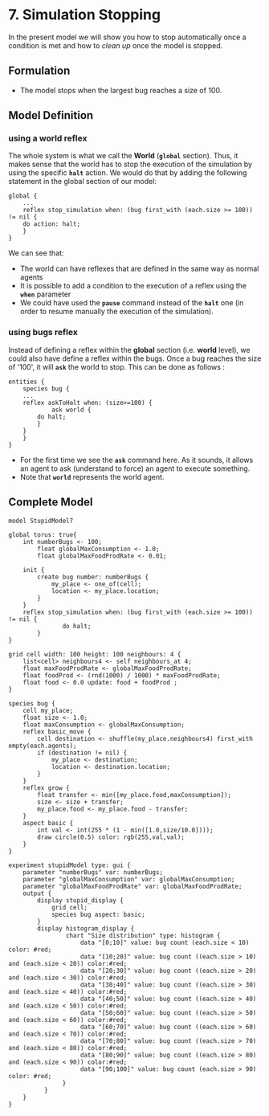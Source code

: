 # 7. Simulation Stopping
In the present model we will show you how to stop automatically once a condition is met and how to _clean up_ once the model is stopped.







## Formulation
  * The model stops when the largest bug reaches a size of 100.




## Model Definition
### using a world reflex
The whole system is what we call the **World** (**`global`** section). Thus, it makes sense that the world has to stop the execution of the simulation by using the specific **`halt`** action. We would do that by adding the following statement in the global section of our model:

```
global {
    ...
    reflex stop_simulation when: (bug first_with (each.size >= 100)) != nil {
	do action: halt;
    }
}
```

We can see that:
  * The world can have reflexes that are defined in the same way as normal agents
  * It is possible to add a condition to the execution of a reflex using the **`when`** parameter
  * We could have used the **`pause`** command instead of the **`halt`** one (in order to resume manually the execution of the simulation).

### using bugs reflex
Instead of defining a reflex within the **global** section (i.e. **world** level), we could also have define a reflex within the bugs. Once a bug reaches the size of '100', it will **`ask`** the world to stop. This can be done as follows :

```
entities {
    species bug {
	...
	reflex askToHalt when: (size>=100) {
    	    ask world {
		do halt;
	    }
	}
    }
}
```

  * For the first time we see the **`ask`** command here. As it sounds, it allows an agent to ask (understand to force) an agent to execute something.
  * Note that **`world`** represents the world agent.






## Complete Model

```
model StupidModel7

global torus: true{
	int numberBugs <- 100;
        float globalMaxConsumption <- 1.0;
        float globalMaxFoodProdRate <- 0.01;
    
	init {
		create bug number: numberBugs {
			my_place <- one_of(cell);
			location <- my_place.location;
		}
	}
	reflex stop_simulation when: (bug first_with (each.size >= 100)) != nil {
               do halt;
        }
}

grid cell width: 100 height: 100 neighbours: 4 {
	list<cell> neighbours4 <- self neighbours_at 4;
	float maxFoodProdRate <- globalMaxFoodProdRate;
	float foodProd <- (rnd(1000) / 1000) * maxFoodProdRate;
	float food <- 0.0 update: food + foodProd ;
}

species bug {
	cell my_place;
	float size <- 1.0;
	float maxConsumption <- globalMaxConsumption;
	reflex basic_move {
		cell destination <- shuffle(my_place.neighbours4) first_with empty(each.agents);
		if (destination != nil) {
			my_place <- destination;
			location <- destination.location;
		}
	}
	reflex grow {
		float transfer <- min([my_place.food,maxConsumption]);
		size <- size + transfer;
		my_place.food <- my_place.food - transfer;
	}
	aspect basic {
		int val <- int(255 * (1 - min([1.0,size/10.0])));
		draw circle(0.5) color: rgb(255,val,val);
	}
} 

experiment stupidModel type: gui {
	parameter "numberBugs" var: numberBugs;
 	parameter "globalMaxConsumption" var: globalMaxConsumption;
  	parameter "globalMaxFoodProdRate" var: globalMaxFoodProdRate;	
  	output {
		display stupid_display {
			grid cell;
			species bug aspect: basic;
		}
		display histogram_display {
	            chart "Size distribution" type: histogram {
	                data "[0;10]" value: bug count (each.size < 10) color: #red;
	                data "[10;20]" value: bug count ((each.size > 10) and (each.size < 20)) color:#red;
	                data "[20;30]" value: bug count ((each.size > 20) and (each.size < 30)) color:#red;
	                data "[30;40]" value: bug count ((each.size > 30) and (each.size < 40)) color:#red;
	                data "[40;50]" value: bug count ((each.size > 40) and (each.size < 50)) color:#red;
	                data "[50;60]" value: bug count ((each.size > 50) and (each.size < 60)) color:#red;
	                data "[60;70]" value: bug count ((each.size > 60) and (each.size < 70)) color:#red;
	                data "[70;80]" value: bug count ((each.size > 70) and (each.size < 80)) color:#red;
	                data "[80;90]" value: bug count ((each.size > 80) and (each.size < 90)) color:#red;
	                data "[90;100]" value: bug count (each.size > 90) color: #red;
	           }
	      }
	}
}
```